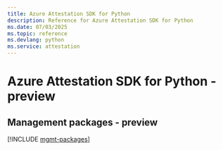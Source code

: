 ```yaml
---
title: Azure Attestation SDK for Python
description: Reference for Azure Attestation SDK for Python
ms.date: 07/03/2025
ms.topic: reference
ms.devlang: python
ms.service: attestation
---
```

# Azure Attestation SDK for Python - preview

## Management packages - preview
[!INCLUDE [mgmt-packages](attestation-mgmt-index.md)]